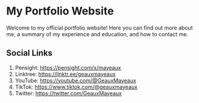 # My Portfolio Website
Welcome to my official portfolio website! Here you can find out more about me, a summary of my experience and education, and how to contact me.

## Social Links
1) Pensight: https://pensight.com/x/mayeaux
2) Linktree: https://linktr.ee/geauxmayeaux
3) YouTube: https://youtube.com/@GeauxMayeaux
4) TikTok: https://www.tiktok.com/@geauxmayeaux
5) Twitter: https://twitter.com/GeauxMayeaux